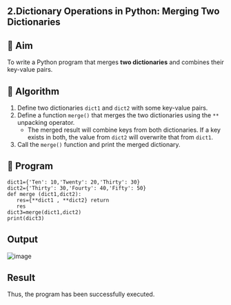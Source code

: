 ## 2.Dictionary Operations in Python: Merging Two Dictionaries

## 🎯 Aim
To write a Python program that merges **two dictionaries** and combines their key-value pairs.

## 🧠 Algorithm
1. Define two dictionaries `dict1` and `dict2` with some key-value pairs.
2. Define a function `merge()` that merges the two dictionaries using the `**` unpacking operator.
   - The merged result will combine keys from both dictionaries. If a key exists in both, the value from `dict2` will overwrite that from `dict1`.
3. Call the `merge()` function and print the merged dictionary.

## 🧾 Program
```
dict1={'Ten': 10,'Twenty': 20,'Thirty': 30}
dict2={'Thirty': 30,'Fourty': 40,'Fifty': 50}
def merge (dict1,dict2):
   res={**dict1 , **dict2} return 
   res
dict3=merge(dict1,dict2) 
print(dict3)
```

## Output
![image](https://github.com/user-attachments/assets/f50e1a6e-81ae-4618-a7dc-2be5c6546937)


## Result
Thus, the program has been successfully executed.
